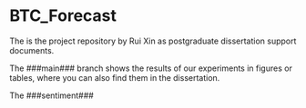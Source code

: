# BTC_Forecast
The is the project repository by Rui Xin as postgraduate dissertation support documents.

The ###main### branch shows the results of our experiments in figures or tables, where you can also find them in the dissertation.

The ###sentiment###
